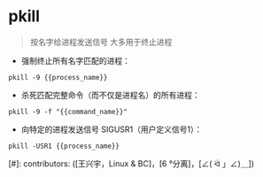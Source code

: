 # pkill

> 按名字给进程发送信号
> 大多用于终止进程

- 强制终止所有名字匹配的进程：

`pkill -9 {{process_name}}`

- 杀死匹配完整命令（而不仅是进程名）的所有进程：

`pkill -9 -f "{{command_name}}"`

- 向特定的进程发送信号 SIGUSR1（用户定义信号1）：

`pkill -USR1 {{process_name}}`

[#]: contributors: ([王兴宇，Linux & BC]，[6 °分离]，[∠( ᐛ 」∠)＿])